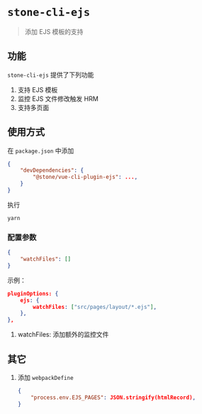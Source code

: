 # `stone-cli-ejs`

> 添加 EJS 模板的支持

## 功能

`stone-cli-ejs` 提供了下列功能

1.  支持 EJS 模板
2.  监控 EJS 文件修改触发 HRM
3.  支持多页面

## 使用方式

在 `package.json` 中添加

```json
{
    "devDependencies": {
        "@stone/vue-cli-plugin-ejs": ...,
    }
}
```

执行

```shell
yarn
```

### 配置参数

```json
{
    "watchFiles": []
}
```

示例：

```json
pluginOptions: {
    ejs: {
        watchFiles: ["src/pages/layout/*.ejs"],
    },
},
```

1.  watchFiles: 添加额外的监控文件

## 其它

1.  添加 `webpackDefine`

    ```json
    {
        "process.env.EJS_PAGES": JSON.stringify(htmlRecord),
    }
    ```
